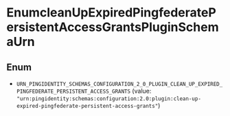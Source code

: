 

# EnumcleanUpExpiredPingfederatePersistentAccessGrantsPluginSchemaUrn

## Enum


* `URN_PINGIDENTITY_SCHEMAS_CONFIGURATION_2_0_PLUGIN_CLEAN_UP_EXPIRED_PINGFEDERATE_PERSISTENT_ACCESS_GRANTS` (value: `"urn:pingidentity:schemas:configuration:2.0:plugin:clean-up-expired-pingfederate-persistent-access-grants"`)



